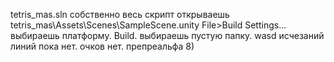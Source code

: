 tetris_mas.sln собственно весь скрипт
открываешь tetris_mas\Assets\Scenes\SampleScene.unity
File>Build Settings... выбираешь платформу. Build. выбираешь пустую папку.
wasd 
исчезаний линий пока нет.
очков нет.
препреальфа 8)
